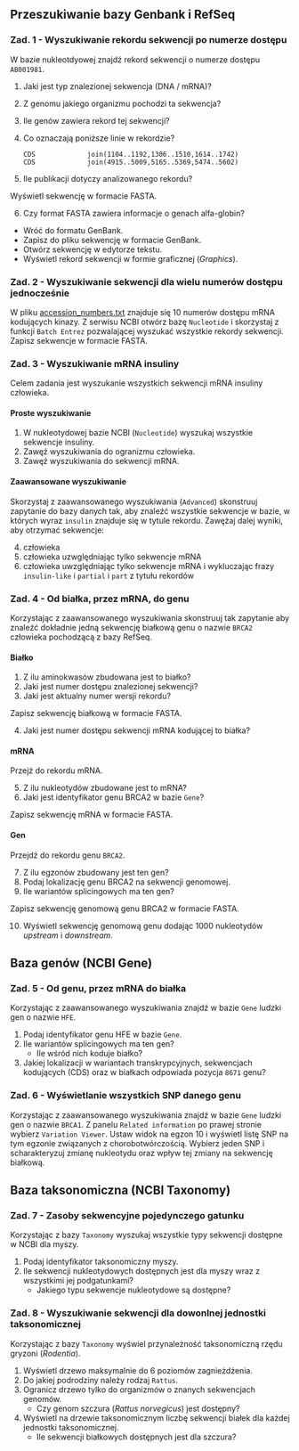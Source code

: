 ## Przeszukiwanie bazy Genbank i RefSeq

### Zad. 1 - Wyszukiwanie rekordu sekwencji po numerze dostępu
W bazie nukleotdyowej znajdź rekord sekwencji o numerze dostępu `AB001981`.

1. Jaki jest typ znalezionej sekwencja (DNA / mRNA)?
2. Z genomu jakiego organizmu pochodzi ta sekwencja?
3. Ile genów zawiera rekord tej sekwencji?
4. Co oznaczają poniższe linie w rekordzie?

   ```
   CDS             join(1104..1192,1306..1510,1614..1742)
   CDS             join(4915..5009,5165..5369,5474..5602)
   ```

5. Ile publikacji dotyczy analizowanego rekordu?

Wyświetl sekwencję w formacie FASTA.

6. Czy format FASTA zawiera informacje o genach alfa-globin?

* Wróć do formatu GenBank. 
* Zapisz do pliku sekwencję w formacie GenBank. 
* Otwórz sekwencję w edytorze tekstu.
* Wyświetl rekord sekwencji w formie graficznej (*Graphics*).


### Zad. 2 - Wyszukiwanie sekwencji dla wielu numerów dostępu jednocześnie
W pliku [accession_numbers.txt](./data/accession_numbers.txt) znajduje się 10 numerów dostępu mRNA kodujących kinazy. Z serwisu NCBI otwórz bazę `Nucleotide` i skorzystaj z funkcji `Batch Entrez` pozwalającej wyszukać wszystkie rekordy sekwencji. Zapisz sekwencje w formacie FASTA.


### Zad. 3 - Wyszukiwanie mRNA insuliny
Celem zadania jest wyszukanie wszystkich sekwencji mRNA insuliny człowieka.

#### Proste wyszukiwanie

1. W nukleotydowej bazie NCBI (`Nucleotide`) wyszukaj wszystkie sekwencje insuliny.
2. Zawęź wyszukiwania do ogranizmu człowieka.
3. Zawęź wyszukiwania do sekwencji mRNA.

#### Zaawansowane wyszukiwanie

Skorzystaj z zaawansowanego wyszukiwania (`Advanced`) skonstruuj zapytanie do bazy danych tak, aby znaleźć wszystkie sekwencje w bazie, w których wyraz `insulin` znajduje się w tytule rekordu. Zawężaj dalej wyniki, aby otrzymać sekwencje:


4. człowieka
5. człowieka uzwględniając tylko sekwencje mRNA
6. człowieka uwzględniając tylko sekwencje mRNA i wykluczając frazy `insulin-like` i `partial`
i `part` z tytułu rekordów


### Zad. 4 - Od białka, przez mRNA, do genu
Korzystając z zaawansowanego wyszukiwania skonstruuj tak zapytanie aby znaleźć dokładnie jedną sekwencję białkową genu o nazwie `BRCA2` człowieka pochodzącą z bazy RefSeq.

#### Białko

1. Z ilu aminokwasów zbudowana jest to białko?
2. Jaki jest numer dostępu znalezionej sekwencji?
3. Jaki jest aktualny numer wersji rekordu?

Zapisz sekwencję białkową w formacie FASTA.

4. Jaki jest numer dostępu sekwencji mRNA kodującej to białka?

#### mRNA

Przejź do rekordu mRNA.

5. Z ilu nukleotydów zbudowane jest to mRNA?
6. Jaki jest identyfikator genu BRCA2 w bazie `Gene`?

Zapisz sekwencję mRNA w formacie FASTA. 

#### Gen
Przejdź do rekordu genu `BRCA2`.

7. Z ilu egzonów zbudowany jest ten gen?
8. Podaj lokalizację genu BRCA2 na sekwencji genomowej.
9. Ile wariantów splicingowych ma ten gen?

Zapisz sekwencję genomową genu BRCA2 w formacie FASTA.

10. Wyświetl sekwencję genomową genu dodając 1000 nukleotydów *upstream* i *downstream*.


## Baza genów (NCBI Gene)


### Zad. 5 - Od genu, przez mRNA do białka
Korzystając z zaawansowanego wyszukiwania znajdź w bazie `Gene` ludzki gen o nazwie `HFE`.

1. Podaj identyfikator genu HFE w bazie `Gene`.
2. Ile wariantów splicingowych ma ten gen?
   * Ile wśród nich koduje białko?
3. Jakiej lokalizacji w wariantach transkrypcyjnych, sekwencjach kodujących (CDS) oraz w białkach odpowiada pozycja `8671` genu?


### Zad. 6 - Wyświetlanie wszystkich SNP danego genu
Korzystając z zaawansowanego wyszukiwania znajdź w bazie `Gene` ludzki gen o nazwie `BRCA1`. Z panelu `Related information` po prawej stronie wybierz `Variation Viewer`. Ustaw widok na egzon 10 i wyświetl listę SNP na tym egzonie związanych z chorobotwórczością. Wybierz jeden SNP i scharakteryzuj zmianę nukleotydu oraz wpływ tej zmiany na sekwencję białkową.


## Baza taksonomiczna (NCBI Taxonomy)


### Zad. 7 - Zasoby sekwencyjne pojedynczego gatunku
Korzystając z bazy `Taxonomy` wyszukaj wszystkie typy sekwencji dostępne w NCBI dla myszy.

1. Podaj identyfikator taksonomiczny myszy.
2. Ile sekwencji nukleotydowych dostępnych jest dla myszy wraz z wszystkimi jej podgatunkami?
   * Jakiego typu sekwencje nukleotydowe są dostępne?


### Zad. 8 - Wyszukiwanie sekwencji dla dowonlnej jednostki taksonomicznej
Korzystając z bazy `Taxonomy` wyświel przynależność taksonomiczną rzędu gryzoni (*Rodentia*).

1. Wyświetl drzewo maksymalnie do 6 poziomów zagnieżdżenia.
2. Do jakiej podrodziny należy rodzaj `Rattus`.
3. Ogranicz drzewo tylko do organizmów o znanych sekwencjach genomów.
   * Czy genom szczura (*Rattus norvegicus*) jest dostępny?
4. Wyświetl na drzewie taksonomicznym liczbę sekwencji białek dla każdej jednostki taksonomicznej.
   * Ile sekwencji białkowych dostępnych jest dla szczura?